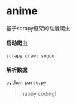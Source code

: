 # anime
基于scrapy框架的动漫爬虫


#### 启动爬虫
```
scrapy crawl sogou

```

#### 解析数据
```
python parse.py
```

> happy coding!
